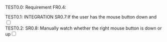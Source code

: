 

TEST0.0: Requirement FR0.4:

TEST0.1: INTEGRATION SR0.7:If the user has the mouse button down and   <input type="checkbox"></br>
TEST0.2: SR0.8: Manually watch whether the right mouse button is down or up<input type="checkbox"></br>

